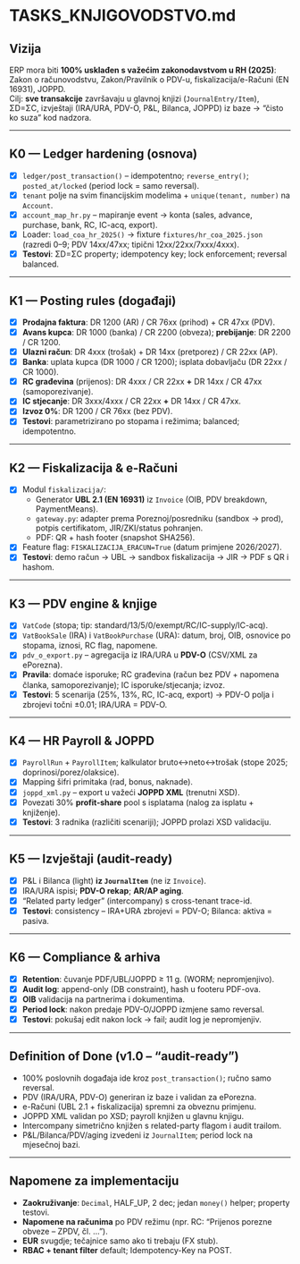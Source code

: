 # TASKS_KNJIGOVODSTVO.md

## Vizija
ERP mora biti **100% usklađen s važećim zakonodavstvom u RH (2025)**: Zakon o računovodstvu, Zakon/Pravilnik o PDV-u, fiskalizacija/e-Računi (EN 16931), JOPPD.  
Cilj: **sve transakcije** završavaju u glavnoj knjizi (`JournalEntry/Item`), ΣD=ΣC, izvještaji (IRA/URA, PDV-O, P&L, Bilanca, JOPPD) iz baze → “čisto ko suza” kod nadzora.

---

## K0 — Ledger hardening (osnova)
 - [x] `ledger/post_transaction()` – idempotentno; `reverse_entry()`; `posted_at/locked` (period lock = samo reversal).
 - [x] `tenant` polje na svim financijskim modelima + `unique(tenant, number)` na `Account`.
 - [x] `account_map_hr.py` – mapiranje event → konta (sales, advance, purchase, bank, RC, IC-acq, export).
 - [x] Loader: `load_coa_hr_2025()` → fixture `fixtures/hr_coa_2025.json` (razredi 0–9; PDV 14xx/47xx; tipični 12xx/22xx/7xxx/4xxx).
 - [x] **Testovi**: ΣD=ΣC property; idempotency key; lock enforcement; reversal balanced.

---

## K1 — Posting rules (događaji)
 - [x] **Prodajna faktura**: DR 1200 (AR) / CR 76xx (prihod) + CR 47xx (PDV).
 - [x] **Avans kupca**: DR 1000 (banka) / CR 2200 (obveza); **prebijanje**: DR 2200 / CR 1200.
 - [x] **Ulazni račun**: DR 4xxx (trošak) + DR 14xx (pretporez) / CR 22xx (AP).
 - [x] **Banka**: uplata kupca (DR 1000 / CR 1200); isplata dobavljaču (DR 22xx / CR 1000).
 - [x] **RC građevina** (prijenos): DR 4xxx / CR 22xx **+** DR 14xx / CR 47xx (samoporezivanje).
 - [x] **IC stjecanje**: DR 3xxx/4xxx / CR 22xx **+** DR 14xx / CR 47xx.
 - [x] **Izvoz 0%**: DR 1200 / CR 76xx (bez PDV).
 - [x] **Testovi**: parametrizirano po stopama i režimima; balanced; idempotentno.

---

## K2 — Fiskalizacija & e-Računi
- [x] Modul `fiskalizacija/`:
  - Generator **UBL 2.1 (EN 16931)** iz `Invoice` (OIB, PDV breakdown, PaymentMeans).
  - `gateway.py`: adapter prema Poreznoj/posredniku (sandbox → prod), potpis certifikatom, JIR/ZKI/status pohranjen.
  - PDF: QR + hash footer (snapshot SHA256).
- [x] Feature flag: `FISKALIZACIJA_ERACUN=True` (datum primjene 2026/2027).
- [x] **Testovi**: demo račun → UBL → sandbox fiskalizacija → JIR → PDF s QR i hashom.

---

## K3 — PDV engine & knjige
- [x] `VatCode` (stopa; tip: standard/13/5/0/exempt/RC/IC-supply/IC-acq).
- [x] `VatBookSale` (IRA) i `VatBookPurchase` (URA): datum, broj, OIB, osnovice po stopama, iznosi, RC flag, napomene.
- [x] `pdv_o_export.py` – agregacija iz IRA/URA u **PDV-O** (CSV/XML za ePorezna).
- [x] **Pravila**: domaće isporuke; RC građevina (račun bez PDV + napomena članka, samoporezivanje); IC isporuke/stjecanja; izvoz.
- [x] **Testovi**: 5 scenarija (25%, 13%, RC, IC-acq, export) → PDV-O polja i zbrojevi točni ±0.01; IRA/URA = PDV-O.

---

## K4 — HR Payroll & JOPPD
- [x] `PayrollRun` + `PayrollItem`; kalkulator bruto↔neto↔trošak (stope 2025; doprinosi/porez/olaksice).
- [x] Mapping šifri primitaka (rad, bonus, naknade).
- [x] `joppd_xml.py` – export u važeći **JOPPD XML** (trenutni XSD).
- [x] Povezati 30% **profit-share** pool s isplatama (nalog za isplatu + knjiženje).
- [x] **Testovi**: 3 radnika (različiti scenariji); JOPPD prolazi XSD validaciju.

---

## K5 — Izvještaji (audit-ready)
- [x] P&L i Bilanca (light) **iz `JournalItem`** (ne iz `Invoice`).
- [x] IRA/URA ispisi; **PDV-O rekap**; **AR/AP aging**.
- [x] “Related party ledger” (intercompany) s cross-tenant trace-id.
- [x] **Testovi**: consistency – IRA+URA zbrojevi = PDV-O; Bilanca: aktiva = pasiva.

---

## K6 — Compliance & arhiva
- [x] **Retention**: čuvanje PDF/UBL/JOPPD ≥ 11 g. (WORM; nepromjenjivo).
- [x] **Audit log**: append-only (DB constraint), hash u footeru PDF-ova.
- [x] **OIB** validacija na partnerima i dokumentima.
- [x] **Period lock**: nakon predaje PDV-O/JOPPD izmjene samo reversal.
- [x] **Testovi**: pokušaj edit nakon lock → fail; audit log je nepromjenjiv.

---

## Definition of Done (v1.0 – “audit-ready”)
- 100% poslovnih događaja ide kroz `post_transaction()`; ručno samo reversal.
- PDV (IRA/URA, PDV-O) generiran iz baze i validan za ePorezna.
- e-Računi (UBL 2.1 + fiskalizacija) spremni za obveznu primjenu.
- JOPPD XML validan po XSD; payroll knjižen u glavnu knjigu.
- Intercompany simetrično knjižen s related-party flagom i audit trailom.
- P&L/Bilanca/PDV/aging izvedeni iz `JournalItem`; period lock na mjesečnoj bazi.

---

## Napomene za implementaciju
- **Zaokruživanje**: `Decimal`, HALF_UP, 2 dec; jedan `money()` helper; property testovi.
- **Napomene na računima** po PDV režimu (npr. RC: “Prijenos porezne obveze – ZPDV, čl. …”).
- **EUR** svugdje; tečajnice samo ako ti trebaju (FX stub).
- **RBAC + tenant filter** default; Idempotency-Key na POST.
